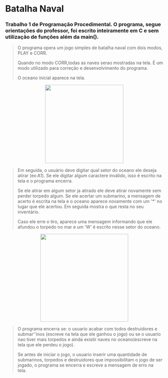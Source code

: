 # Batalha Naval
### Trabalho 1 de Programação Procedimental. O programa, segue orientações do professor, foi escrito inteiramente em C e sem utilização de funções além da main().
 

>O programa opera um jogo simples de batalha naval com dois modos, PLAY e CORR.
>
>Quando no modo CORR,todas as naves serao mostradas na tela. É um modo utilizado para correção e desenvolvimento do programa.
>
>O oceano inicial aparece na tela.
>
<div align="center">
  <img height="250em" src="https://i.imgur.com/oXQ58Bj.png">
</div>

>Em seguida, o usuário deve digitar qual setor do oceano ele deseja atirar (ex:A1). Se ele digitar algum caractere inválido, isso é escrito na
>tela e o programa encerra. 
>
>Se ele atirar em algum setor ja atirado ele deve atirar novamente sem perder
>torpedo algum. Se ele acertar um submarino, a mensagem de acerto é escrita na tela e o oceano aparece
>novamente com um '*' no lugar que ele acertou. Em seguida mostra o que resta no seu inventário.
>
>Caso ele erre o tiro, aparece uma mensagem informando que ele afundou o torpedo no mar e um 'W' é escrito nesse setor do oceano.

<div align="center">
  <img height="280em" src="https://i.imgur.com/w1v0FT2.png">
</div>


>O programa encerra se: o usuario acabar com todos destruidores e submar''inos (escreve na tela que ele ganhou 
>o jogo) ou se o usuario nao tiver mais torpedos e ainda existir naves no oceano(escreve na tela que ele perdeu
>o jogo).
> 
>Se antes de iniciar o jogo, o usuario inserir uma quantidade de submarinos, torpedos e destruidores que
>impossibilitam o jogo de ser jogado, o programa se encerra e escreve a mensagem de erro na tela.
